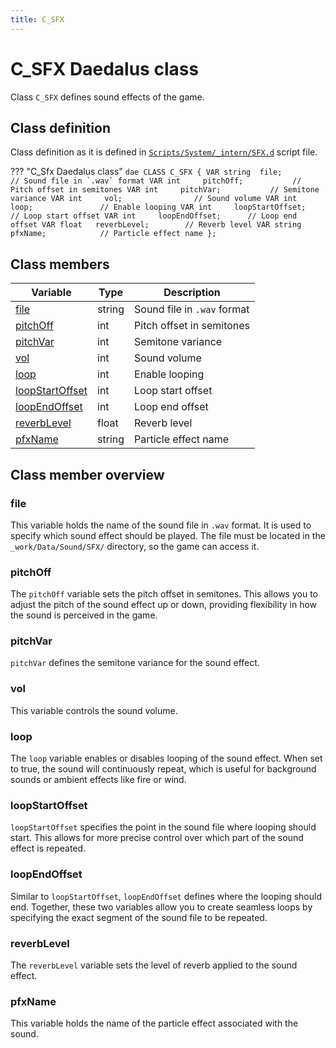 ```yaml
---
title: C_SFX
---
```


# C_SFX Daedalus class

Class `C_SFX` defines sound effects of the game. 

## Class definition

Class definition as it is defined in [`Scripts/System/_intern/SFX.d`](https://github.com/VaanaCZ/gothic-2-addon-scripts/blob/Unified-EN/_work/Data/Scripts/System/_intern/SFX.d#L30-L41) script file. 

??? "C_Sfx Daedalus class"
    ```dae
    CLASS C_SFX
    {
        VAR string  file;				// Sound file in `.wav` format
        VAR int     pitchOff;			// Pitch offset in semitones
        VAR int     pitchVar;			// Semitone variance
        VAR int     vol;				// Sound volume
        VAR int     loop;				// Enable looping
        VAR int	    loopStartOffset;    // Loop start offset
        VAR int	    loopEndOffset;      // Loop end offset
        VAR float   reverbLevel;		// Reverb level
        VAR string	pfxName;            // Particle effect name
    };
    ```

## Class members

| Variable            | Type   | Description                           |
|---------------------|--------|---------------------------------------|
| [file](#file)       | string | Sound file in `.wav` format           |
| [pitchOff](#pitchoff) | int    | Pitch offset in semitones             |
| [pitchVar](#pitchvar) | int    | Semitone variance                     |
| [vol](#vol)         | int    | Sound volume                          |
| [loop](#loop)       | int    | Enable looping                        |
| [loopStartOffset](#loopstartoffset) | int | Loop start offset               |
| [loopEndOffset](#loopendoffset) | int | Loop end offset                   |
| [reverbLevel](#reverblevel) | float | Reverb level                        |
| [pfxName](#pfxname) | string | Particle effect name                  |

## Class member overview

### file
This variable holds the name of the sound file in `.wav` format. It is used to specify which sound effect should be played. The file must be located in the `_work/Data/Sound/SFX/` directory, so the game can access it.

### pitchOff
The `pitchOff` variable sets the pitch offset in semitones. This allows you to adjust the pitch of the sound effect up or down, providing flexibility in how the sound is perceived in the game.

### pitchVar
`pitchVar` defines the semitone variance for the sound effect.

### vol
This variable controls the sound volume.

### loop
The `loop` variable enables or disables looping of the sound effect. When set to true, the sound will continuously repeat, which is useful for background sounds or ambient effects like fire or wind.

### loopStartOffset
`loopStartOffset` specifies the point in the sound file where looping should start. This allows for more precise control over which part of the sound effect is repeated.

### loopEndOffset
Similar to `loopStartOffset`, `loopEndOffset` defines where the looping should end. Together, these two variables allow you to create seamless loops by specifying the exact segment of the sound file to be repeated.

### reverbLevel
The `reverbLevel` variable sets the level of reverb applied to the sound effect.

### pfxName
This variable holds the name of the particle effect associated with the sound.

